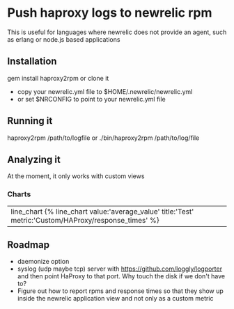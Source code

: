 # Push haproxy logs to newrelic rpm
This is useful for languages where newrelic does not provide an agent,
such as erlang or node.js based applications

## Installation

gem install haproxy2rpm or clone it

* copy your newrelic.yml file to $HOME/.newrelic/newrelic.yml
* or set $NRCONFIG to point to your newrelic.yml file

## Running it
haproxy2rpm /path/to/logfile or ./bin/haproxy2rpm /path/to/log/file

## Analyzing it

At the moment, it only works with custom views

<verbatim>
  <h3>Charts</h3>
  <table width='100%'>
    <tr>
    <td>line_chart {% line_chart value:'average_value' title:'Test' metric:'Custom/HAProxy/response_times' %}</td>
  </tr>

  </table>
</verbatim/>


## Roadmap

* daemonize option
* syslog (udp maybe tcp) server with https://github.com/loggly/logporter and then point HaProxy to that port. Why touch the disk if we don't have to?
* Figure out how to report rpms and response times so that they show up inside the newrelic application view and not only as a custom metric

